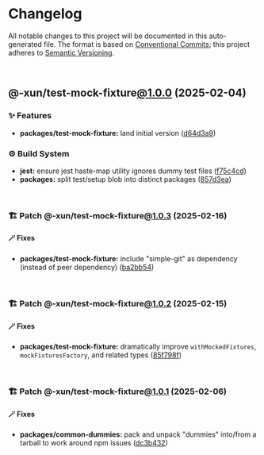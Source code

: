 # Changelog

All notable changes to this project will be documented in this auto-generated
file. The format is based on [Conventional Commits][1];
this project adheres to [Semantic Versioning][2].

<br />

## @-xun/test-mock-fixture[@1.0.0][3] (2025-02-04)

### ✨ Features

- **packages/test-mock-fixture:** land initial version ([d64d3a9][4])

### ⚙️ Build System

- **jest:** ensure jest haste-map utility ignores dummy test files ([f75c4cd][5])
- **packages:** split test/setup blob into distinct packages ([857d3ea][6])

<br />

### 🏗️ Patch @-xun/test-mock-fixture[@1.0.3][7] (2025-02-16)

#### 🪄 Fixes

- **packages/test-mock-fixture:** include "simple-git" as dependency (instead of peer dependency) ([ba2bb54][8])

<br />

### 🏗️ Patch @-xun/test-mock-fixture[@1.0.2][9] (2025-02-15)

#### 🪄 Fixes

- **packages/test-mock-fixture:** dramatically improve `withMockedFixtures`, `mockFixturesFactory`, and related types ([85f798f][10])

<br />

### 🏗️ Patch @-xun/test-mock-fixture[@1.0.1][11] (2025-02-06)

#### 🪄 Fixes

- **packages/common-dummies:** pack and unpack "dummies" into/from a tarball to work around npm issues ([dc3b432][12])

[1]: https://conventionalcommits.org
[2]: https://semver.org
[3]: https://github.com/Xunnamius/test-utils/compare/857d3eac80084608a88cbc27476cbe23e155ce7d...@-xun/test-mock-fixture@1.0.0
[4]: https://github.com/Xunnamius/test-utils/commit/d64d3a91f6d333efbf59693698a240e71ceb6ef3
[5]: https://github.com/Xunnamius/test-utils/commit/f75c4cd929f5d1720d466436ad2ee5c68cced170
[6]: https://github.com/Xunnamius/test-utils/commit/857d3eac80084608a88cbc27476cbe23e155ce7d
[7]: https://github.com/Xunnamius/test-utils/compare/@-xun/test-mock-fixture@1.0.2...@-xun/test-mock-fixture@1.0.3
[8]: https://github.com/Xunnamius/test-utils/commit/ba2bb54f0f2d41708034e4076c72856c63c5167a
[9]: https://github.com/Xunnamius/test-utils/compare/@-xun/test-mock-fixture@1.0.1...@-xun/test-mock-fixture@1.0.2
[10]: https://github.com/Xunnamius/test-utils/commit/85f798f7d3d6f2f09ac0e84b754a6d384e8337f1
[11]: https://github.com/Xunnamius/test-utils/compare/@-xun/test-mock-fixture@1.0.0...@-xun/test-mock-fixture@1.0.1
[12]: https://github.com/Xunnamius/test-utils/commit/dc3b432f6d15898a8396cf56c73f03cafcecb7a9
